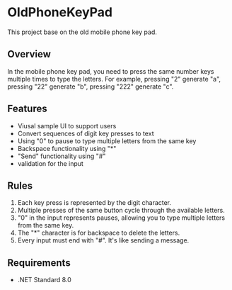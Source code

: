 # OldPhoneKeyPad

This project base on the old mobile phone key pad. 

## Overview 

In the mobile phone key pad, you need to press the same number keys multiple times to type the letters. For example, pressing "2" generate "a", pressing "22" generate "b", pressing "222" generate "c".

## Features

- Viusal sample UI to support users
- Convert sequences of digit key presses to text
- Using "0" to pause to type multiple letters from the same key
- Backspace functionality using "*"
- "Send" functionality using "#"
- validation for the input
  
## Rules

1. Each key press is represented by the digit character.
2. Multiple presses of the same button cycle through the available letters.
3. "0" in the input represents pauses, allowing you to type multiple letters from the same key.
4. The "*" character is for backspace to delete the letters.
5. Every input must end with "#". It's like sending a message.

## Requirements

- .NET Standard 8.0
